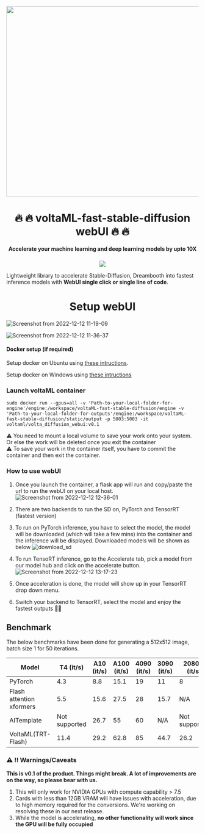 

<p align="center">
  <img width="1000" height="500" src="https://user-images.githubusercontent.com/107309002/207094372-9aacc79e-7731-41ea-8d77-29d5ce75167f.png">
</p>


<h1 align="center">🔥 🔥 voltaML-fast-stable-diffusion webUI 🔥 🔥 </h1>

<p align="center">
  <b> Accelerate your machine learning and deep learning models by upto 10X </b> 
</p>

###                                                   

<div align="center">
<a href="https://discord.gg/pY5SVyHmWm"> <img src="https://dcbadge.vercel.app/api/server/pY5SVyHmWm" /> </a> 
</div>


Lightweight library to accelerate Stable-Diffusion, Dreambooth into fastest inference models with **WebUI single click or single line of code**.

<h1 align="center"> Setup webUI </h3>

![Screenshot from 2022-12-12 11-19-09](https://user-images.githubusercontent.com/107309002/206970939-f827f7b9-6966-41c1-a2aa-3ed18e73d399.png)

![Screenshot from 2022-12-12 11-36-37](https://user-images.githubusercontent.com/107309002/206972269-1223c567-3df8-41c5-a7b3-f31e544b98aa.png)


#### Docker setup (if required)
Setup docker on Ubuntu using [these intructions](https://docs.docker.com/engine/install/ubuntu/).

Setup docker on Windows using [these intructions](https://docs.docker.com/desktop/install/windows-install/)


### Launch voltaML container
```
sudo docker run --gpus=all -v 'Path-to-your-local-folder-for-engine'/engine:/workspace/voltaML-fast-stable-diffusion/engine -v 'Path-to-your-local-folder-for-outputs'/engine:/workspace/voltaML-fast-stable-diffusion/static/output -p 5003:5003 -it voltaml/volta_diffusion_webui:v0.1
```
⚠️ You need to mount a local volume to save your work onto your system. Or else the work will be deleted once you exit the container </br>
⚠️ To save your work in the container itself, you have to commit the container and then exit the container.

### How to use webUI 
 1. Once you launch the container, a flask app will run and copy/paste the url to run the webUI on your local host.
 ![Screenshot from 2022-12-12 12-36-01](https://user-images.githubusercontent.com/107309002/206982082-ee498781-9e6d-4b80-a652-2e4e29a2835e.png)

 2. There are two backends to run the SD on, PyTorch and TensorRT (fastest version)
 3. To run on PyTorch inference, you have to select the model, the model will be downloaded (which will take a few mins) into the container and the inference will be displayed. Downloaded models will be shown as below
![download_sd](https://user-images.githubusercontent.com/107309002/206983689-5f40f446-426b-45b7-88fa-db224099dd8e.png)
 4. To run TensoRT inference, go to the Accelerate tab, pick a model from our model hub and click on the accelerate button. <br/>
![Screenshot from 2022-12-12 13-17-23](https://user-images.githubusercontent.com/107309002/206989892-6f04dbdf-312b-41b3-bb69-684610659fae.png)
 5. Once acceleration is done, the model will show up in your TensorRT drop down menu.
 6. Switch your backend to TensorRT, select the model and enjoy the fastest outputs 🚀🚀 

## Benchmark

The below benchmarks have been done for generating a 512x512 image, batch size 1 for 50 iterations.

| Model          | T4 (it/s)      | A10 (it/s)      | A100 (it/s)       | 4090 (it/s)| 3090 (it/s) | 2080Ti  (it/s)|
|----------------|--------------|----------------|----------------|--------------------|-------------|------|
| PyTorch        |     4.3      | 8.8            | 15.1           | 19  | 11| 8
| Flash attention xformers| 5.5 | 15.6            |27.5            | 28 | 15.7 | N/A
| AITemplate     | Not supported | 26.7               | 55| 60 | N/A | Not supported
| VoltaML(TRT-Flash)   |     11.4      | 29.2            | 62.8           | 85 | 44.7 | 26.2

 
### ⚠️ ‼️ Warnings/Caveats

**This is v0.1 of the product. Things might break. A lot of improvements are on the way, so please bear with us.**

1. This will only work for NVIDIA GPUs with compute capability > 7.5
2. Cards with less than 12GB VRAM will have issues with acceleration, due to high memory required for the conversions. We're working on resolving these in our next release.  
3. While the model is accelerating, **no other functionality will work since the GPU will be fully occupied**
